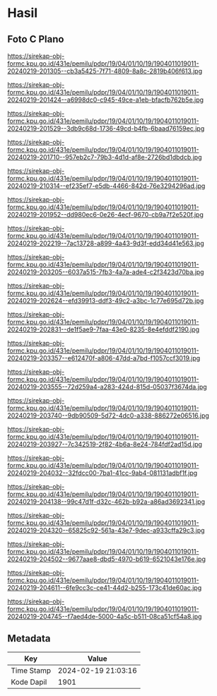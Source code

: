 # Hasil

## Foto C Plano

https://sirekap-obj-formc.kpu.go.id/431e/pemilu/pdpr/19/04/01/10/19/1904011019011-20240219-201305--cb3a5425-7f71-4809-8a8c-2819b406f613.jpg

https://sirekap-obj-formc.kpu.go.id/431e/pemilu/pdpr/19/04/01/10/19/1904011019011-20240219-201424--a6998dc0-c945-49ce-a1eb-bfacfb762b5e.jpg

https://sirekap-obj-formc.kpu.go.id/431e/pemilu/pdpr/19/04/01/10/19/1904011019011-20240219-201529--3db9c68d-1736-49cd-b4fb-6baad76159ec.jpg

https://sirekap-obj-formc.kpu.go.id/431e/pemilu/pdpr/19/04/01/10/19/1904011019011-20240219-201710--957eb2c7-79b3-4d1d-af8e-2726bd1dbdcb.jpg

https://sirekap-obj-formc.kpu.go.id/431e/pemilu/pdpr/19/04/01/10/19/1904011019011-20240219-210314--ef235ef7-e5db-4466-842d-76e3294296ad.jpg

https://sirekap-obj-formc.kpu.go.id/431e/pemilu/pdpr/19/04/01/10/19/1904011019011-20240219-201952--dd980ec6-0e26-4ecf-9670-cb9a7f2e520f.jpg

https://sirekap-obj-formc.kpu.go.id/431e/pemilu/pdpr/19/04/01/10/19/1904011019011-20240219-202219--7ac13728-a899-4a43-9d3f-edd34d41e563.jpg

https://sirekap-obj-formc.kpu.go.id/431e/pemilu/pdpr/19/04/01/10/19/1904011019011-20240219-203205--6037a515-7fb3-4a7a-ade4-c2f3423d70ba.jpg

https://sirekap-obj-formc.kpu.go.id/431e/pemilu/pdpr/19/04/01/10/19/1904011019011-20240219-202624--efd39913-ddf3-49c2-a3bc-1c77e695d72b.jpg

https://sirekap-obj-formc.kpu.go.id/431e/pemilu/pdpr/19/04/01/10/19/1904011019011-20240219-202831--de1f5ae9-7faa-43e0-8235-8e4efddf2190.jpg

https://sirekap-obj-formc.kpu.go.id/431e/pemilu/pdpr/19/04/01/10/19/1904011019011-20240219-203357--e612470f-a806-47dd-a7bd-f1057ccf3019.jpg

https://sirekap-obj-formc.kpu.go.id/431e/pemilu/pdpr/19/04/01/10/19/1904011019011-20240219-203555--72d259a4-a283-424d-815d-05037f3674da.jpg

https://sirekap-obj-formc.kpu.go.id/431e/pemilu/pdpr/19/04/01/10/19/1904011019011-20240219-203740--9db90509-5d72-4dc0-a338-886272e06516.jpg

https://sirekap-obj-formc.kpu.go.id/431e/pemilu/pdpr/19/04/01/10/19/1904011019011-20240219-203927--7c342519-2f82-4b6a-8e24-784fdf2ad15d.jpg

https://sirekap-obj-formc.kpu.go.id/431e/pemilu/pdpr/19/04/01/10/19/1904011019011-20240219-204032--32fdcc00-7ba1-41cc-9ab4-081131adbf1f.jpg

https://sirekap-obj-formc.kpu.go.id/431e/pemilu/pdpr/19/04/01/10/19/1904011019011-20240219-204138--99c47d1f-d32c-462b-b92a-a86ad3692341.jpg

https://sirekap-obj-formc.kpu.go.id/431e/pemilu/pdpr/19/04/01/10/19/1904011019011-20240219-204320--65825c92-561a-43e7-9dec-a933cffa29c3.jpg

https://sirekap-obj-formc.kpu.go.id/431e/pemilu/pdpr/19/04/01/10/19/1904011019011-20240219-204502--9677aae8-dbd5-4970-b619-6521043e176e.jpg

https://sirekap-obj-formc.kpu.go.id/431e/pemilu/pdpr/19/04/01/10/19/1904011019011-20240219-204611--6fe9cc3c-ce41-44d2-b255-173c41de60ac.jpg

https://sirekap-obj-formc.kpu.go.id/431e/pemilu/pdpr/19/04/01/10/19/1904011019011-20240219-204745--f7aed4de-5000-4a5c-b511-08ca51cf54a8.jpg


## Metadata

| Key        | Value               |
| ---------- | ------------------- |
| Time Stamp | 2024-02-19 21:03:16 |
| Kode Dapil | 1901                |



